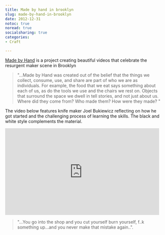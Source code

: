 ```yaml
---
title: Made by hand in brooklyn
slug: made-by-hand-in-brooklyn
date: 2012-12-31
notoc: true
noread: true
socialsharing: true
categories: 
- Craft

---
```

[Made by Hand][thisismadebyhand] is a project creating beautiful videos that celebrate the resurgent maker scene in Brooklyn

> "...Made by Hand was created out of the belief that the things we collect, consume, use, and share are part of who we are as individuals. For example, the food that we eat says something about each of us, as do the tools we use and the chairs we rest on. Objects that surround the space we dwell in tell stories, and not just about us. Where did they come from? Who made them? How were they made? "

The video below features knife maker Joel Bukiewicz reflecting on how he got started and the challenging process of learning the skills. The black and white style complements the material.  
<div class="flex-video widescreen vimeo">
<iframe src="https://player.vimeo.com/video/31455885" width="500" height="281" frameborder="0" webkitallowfullscreen mozallowfullscreen allowfullscreen></iframe>
</div>

> "...You go into the shop and you cut yourself burn yourself, f..k something up...and you never make that mistake again..".

[thisismadebyhand]: http://thisismadebyhand.com/
